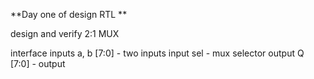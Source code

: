 **Day one of design RTL **

 design and verify  2:1 MUX 

  interface 
inputs a, b [7:0]  - two inputs
input sel -  mux selector
output Q [7:0] - output
